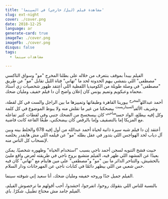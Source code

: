 ```yaml
---
title: 'مشاهدة فيلم (ليل/ خارجي) في السينما'
slug: ext-night
cover: ./cover.png
date: 2018-12-25
language: ar
generate-card: true
imageTw: ./cover.png
imageFb: ./cover.png
disqus: false
tags:
  - مشاهدات سينما

---
```

الفيلم بيبدأ بموقف بنتعرف من خلاله على بطلنا المخرج "مو" وسواق التاكسي "مصطفى"  اللي بتمشي بيهم الحدوتة لحد ما "تهاني" فتاة الليل تقابل "مو" عن طريق "مصطفى" في وصلة طويلة من الكوميديا اللفظية اللي أعتقد ظهور شخصيات زي أستاذ محماه وعبكويم وتميم يونس كان إعلان واضح أن دا فيلم خفيف ومليان ضحك.
<!-- end -->

أحمد عبدالله<sup>المخرج</sup> بيورينا القاهرة وطبقاتها وتمييزها ما بين الراجل والست في كل لقطة، وشريف الألفي<sup>السيناريست</sup> بيضحكنا من غير ما تقلش منه ولا يبوظ الموضوع في كل كلمة وكل إفيه بيطلع، الواد حسن<sup>صاحبي</sup> كان بيسخسخ من الضحك جنبي وفي لقطات كتير تفاعله مع المزيكا إما بالتصقيف وإما بالرقص كان بيضحكني، طبعًا القاعة كانت فاضية.

أعتقد إن دا فيلم شبه سيرة ذاتية لحياة أحمد عبدالله من أول إفيه 678 والخلط بينه وبين آل دياب لحد الهواجس اللي بتدور في عقل بطله "مو" عن فيلمه اللي مش هايقدر يخلصه لإنسحاب كل الناس منه.

حبيت فشخ التنويه لسجن أحمد ناجي بسبب "استخدام الحياة" وظهوره شخصيًا. يمكن بعيدًا عن المشهد اللي ظهر فيه، الفيلم متشبع بروح ناجي في طريقته لعرض واقع مليئ بالحشيش، والتناحر الدائر ما بين "مو" و"مصطفى" على مين هاينام مع "تهاني" كان فيه حس شعبي من اللي بيظهر دائمًا في كتابات ناجي عن المهرجانات ودار السلام.

الفيلم جميل جدًا وروحه خفيفه ومليان ضحك، أنا سعيد إني شوفته سينما.

بالنسبة للناس اللي بتقولك روحوا، اتفرجوا، احشدوا، أحب أقولهم ما ترخصوش الفيلم، الفيلم جامد مش محتاج تطبيل، شكرًا. باي.
